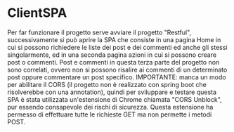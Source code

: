 # ClientSPA
Per far funzionare il progetto serve avviare il progetto "Restful", successivamente si può aprire la SPA
che consiste in una pagina Home in cui si possono richiedere le liste dei post e dei commenti ed anche gli stessi singolarmente,
ed in una seconda pagina azioni in cui si possono creare post o commenti.
Post e commenti in questa terza parte del progetto non sono correlati, ovvero non si possono risalire ai commenti di un determinato post
oppure commentare un post specifico.
IMPORTANTE: manca un modo per abilitare il CORS (il progetto non è realizzato con spring boot che risolverebbe con una annotation),
quindi per sviluppare e testare questa SPA è stata utilizzata un'estensione di Chrome chiamata "CORS Unblock", pur essendo
consapevole dei rischi di sicurezza.
Questa estensione ha permesso di effettuare tutte le richieste GET ma non permette i metodi POST.

